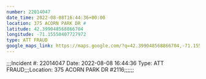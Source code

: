```yaml
---
number: 22014047
date_time: 2022-08-08T16:44:36+00:00
location: 375 ACORN PARK DR #
latitude: 42.399048568866704
longitude: -71.15550407727972
type: ATT FRAUD
google_maps_link: https://maps.google.com/?q=42.399048568866704,-71.15550407727972
---
```


;;;Incident #: 22014047  Date: 2022-08-08 16:44:36   Type: ATT FRAUD;;;Location: 375 ACORN PARK DR #2116;;;;;;
